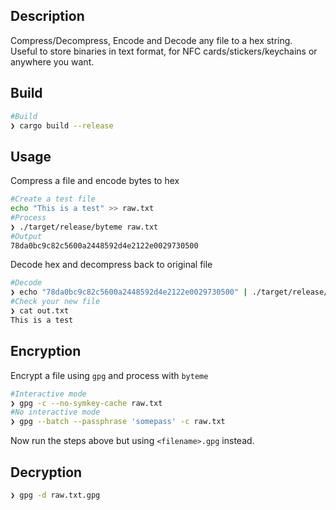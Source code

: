 ## Description
Compress/Decompress, Encode and Decode any file to a hex string.  
Useful to store binaries in text format, for NFC cards/stickers/keychains or anywhere you want.

## Build
```bash
#Build
❯ cargo build --release
```

## Usage
Compress a file and encode bytes to hex
```bash
#Create a test file
echo "This is a test" >> raw.txt
#Process
❯ ./target/release/byteme raw.txt
#Output
78da0bc9c82c5600a2448592d4e2122e0029730500
```

Decode hex and decompress back to original file
```bash
#Decode
❯ echo "78da0bc9c82c5600a2448592d4e2122e0029730500" | ./target/release/byteme out.txt
#Check your new file
❯ cat out.txt
This is a test
```



## Encryption
Encrypt a file using `gpg` and process with `byteme`
```bash
#Interactive mode
❯ gpg -c --no-symkey-cache raw.txt
#No interactive mode
❯ gpg --batch --passphrase 'somepass' -c raw.txt
```

Now run the steps above but using `<filename>.gpg` instead.


## Decryption
```bash
❯ gpg -d raw.txt.gpg
```
